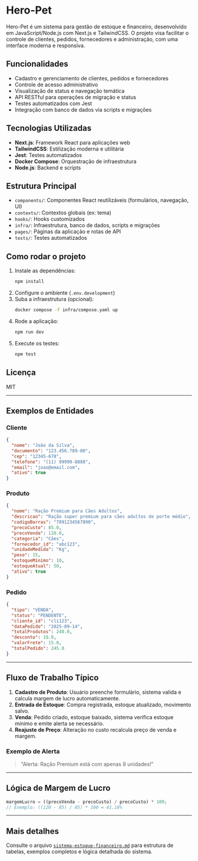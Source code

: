 # Hero-Pet

Hero-Pet é um sistema para gestão de estoque e financeiro, desenvolvido em JavaScript/Node.js com Next.js e TailwindCSS. O projeto visa facilitar o controle de clientes, pedidos, fornecedores e administração, com uma interface moderna e responsiva.

## Funcionalidades

- Cadastro e gerenciamento de clientes, pedidos e fornecedores
- Controle de acesso administrativo
- Visualização de status e navegação temática
- API RESTful para operações de migração e status
- Testes automatizados com Jest
- Integração com banco de dados via scripts e migrações

## Tecnologias Utilizadas

- **Next.js**: Framework React para aplicações web
- **TailwindCSS**: Estilização moderna e utilitária
- **Jest**: Testes automatizados
- **Docker Compose**: Orquestração de infraestrutura
- **Node.js**: Backend e scripts

## Estrutura Principal

- `components/`: Componentes React reutilizáveis (formulários, navegação, UI)
- `contexts/`: Contextos globais (ex: tema)
- `hooks/`: Hooks customizados
- `infra/`: Infraestrutura, banco de dados, scripts e migrações
- `pages/`: Páginas da aplicação e rotas de API
- `tests/`: Testes automatizados

## Como rodar o projeto

1. Instale as dependências:
   ```bash
   npm install
   ```
2. Configure o ambiente (`.env.development`)
3. Suba a infraestrutura (opcional):
   ```bash
   docker compose -f infra/compose.yaml up
   ```
4. Rode a aplicação:
   ```bash
   npm run dev
   ```
5. Execute os testes:
   ```bash
   npm test
   ```

## Licença

MIT

---

## Exemplos de Entidades

### Cliente

```json
{
  "nome": "João da Silva",
  "documento": "123.456.789-00",
  "cep": "12345-678",
  "telefone": "(11) 99999-8888",
  "email": "joao@email.com",
  "ativo": true
}
```

### Produto

```json
{
  "nome": "Ração Premium para Cães Adultos",
  "descricao": "Ração super premium para cães adultos de porte médio",
  "codigoBarras": "7891234567890",
  "precoCusto": 85.0,
  "precoVenda": 120.0,
  "categoria": "Cães",
  "fornecedor_id": "abc123",
  "unidadeMedida": "Kg",
  "peso": 15,
  "estoqueMinimo": 10,
  "estoqueAtual": 50,
  "ativo": true
}
```

### Pedido

```json
{
  "tipo": "VENDA",
  "status": "PENDENTE",
  "cliente_id": "cli123",
  "dataPedido": "2025-09-14",
  "totalProdutos": 240.0,
  "desconto": 10.0,
  "valorFrete": 15.0,
  "totalPedido": 245.0
}
```

---

## Fluxo de Trabalho Típico

1. **Cadastro de Produto**: Usuário preenche formulário, sistema valida e calcula margem de lucro automaticamente.
2. **Entrada de Estoque**: Compra registrada, estoque atualizado, movimento salvo.
3. **Venda**: Pedido criado, estoque baixado, sistema verifica estoque mínimo e emite alerta se necessário.
4. **Reajuste de Preço**: Alteração no custo recalcula preço de venda e margem.

### Exemplo de Alerta

> "Alerta: Ração Premium está com apenas 8 unidades!"

---

## Lógica de Margem de Lucro

```js
margemLucro = ((precoVenda - precoCusto) / precoCusto) * 100;
// Exemplo: ((120 - 85) / 85) * 100 = 41.18%
```

---

## Mais detalhes

Consulte o arquivo [`sistema-estoque-financeiro.md`](./sistema-estoque-financeiro.md) para estrutura de tabelas, exemplos completos e lógica detalhada do sistema.
